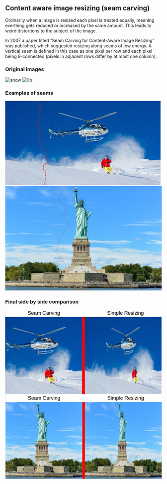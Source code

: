 ## Content aware image resizing (seam carving)
Ordinarily when a image is resized each pixel is treated equally, meaning everthing gets reduced or increased by the same amount. This leads to weird distortions to the subject of the image.

In 2007 a paper titled “Seam Carving for Content-Aware Image Resizing” was published, which suggested resizing along seams of low energy. A vertical seam is defined in this case as one pixel per row and each pixel being 8-connected (pixels in adjacent rows differ by at most one column).

### Original images
![snow](.examples/snow.png)
![lib](.examples/lib.jpg)

### Examples of seams
![snow](./examples/snow_seam.png)
![lib](./examples/lib_seam.jpg)

### Final side by side comparison
![snow](./examples/snow-sbs.PNG)
![lib](./examples/lib-sbs.PNG)

